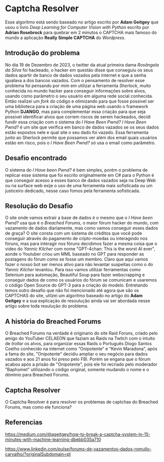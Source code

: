 # Captcha Resolver

Esse algoritmo está sendo baseado no artigo escrito por **Adam Geitgey** que usou o livro *Deep Learning for Computer Vision with Python* escrito por **Adrian Rosebrock** para quebrar em 2 minutos o CAPTCHA mais famoso do mundo a aplicação **Really Simple CAPTCHA** do *Wordpress*.

## Introdução do problema

No dia 19 de Dezembro de 2023, o twitter da atual primeira dama *Rosângela da Silva* foi hackeado, o hacker em questão disse que conseguiu os seus dados apartir de banco de dados vazados pela internet e que a senha igualava a dos bancos vazados.
Com o pensamento de resolver esse problema foi pensando por mim em utilizar a ferramenta *Sherlock*, muito conhecida no mundo hacker para conseguir informações sobre alvos, usando como parâmetro o seu usuário em alguma rede social conhecida. Então realizei um *fork* do código e otimizando para que fosse possivel ser uma biblioteca para a criação de uma página web usando o framework Python **DJANGO**, mas para complementar essa criação para que seja possivel identificar alvos que correm riscos de serem hackeados, decidi fundir essa criação com o sistema do *I Have Been Pwnd?*
*I Have Been Pwnd?* é um site que verifica em banco de dados vazados se os seus dados estão expostos nele e qual site o seu dado foi vazado. Essa ferramenta junto ao Sherlock permite que possamos ver além dos email quais usuários estão em risco, pois o *I Have Been Pwnd?* só usa o email como parâmetro.


## Desafio encontrado

O sistema do *I Have been Pwnd?* é bem simples, porém o problema de replicar esse sistema que foi escrito originalmente em C# para o Python é que conseguir acesso a esses banco de dados vazados seja na Deep Web ou na surface web exije o uso de uma ferramenta mais sofisticada ou um justiceiro dedicado, nesse caso fomos pela ferramenta sofisticada.

## Resolução do Desafio

O site onde vamos extrair a base de dados é o mesmo que o *I Have been Pwnd?* usa que é o *Breached Forums*, o maior fórum hacker do mundo, com vazamento de dados diariamente, mas como vamos conseguir esses dados de graça?
O site consta com um sistema de créditos que você pode conseguir através do pagamento de cripto-moedas ou interagindo nos fóruns, mas para interagir nos fóruns decidimos fazer a mesma coisa que o video do *Yannic Kilcher* com nome "GPT-4chan: This is the worst AI ever", aonde o Youtuber criou um MML baseado no GPT para responder as postagens do fórum como se fosse um membro.
Claro que aqui vamos fazer o nosso bot ser menos ativo para não levantar suspeitas como o do *Yannic Kilcher* levantou.
Para isso vamos utilizar ferramentas como Selenium para automação, Beautiful Soup para fazer webscrapping e conseguir dados de como os usuários do fórum se comunicam e usaremos o código Open Source do GPT-3 para a criação do modelo.
Entretando temos outro desafio que não foi mencionado até agora que são os CAPTCHAS do site, utilzei um algoritmo baseado no artigo do **Adam Geitgey** e a sua explicação de resoulução ainda vai ser abordada nesse artigo sobre toda resulução do problema.

## A história do Breached Forums

O Breached Forums na verdade é originario do site Raid Foruns, criado pelo amigo do YouTuber CELAEON que faziam as Raids na Twitch com o intuito de *trollar* os alvos, para organizar essas Raids o Português Diogo Santos Coelho conhecido na internet como “Onipotente” e “Kevin Maradona”, após a fama do site, "Onipotente" decidiu ampliar o seu negócio para dados vazados e aos 21 anos foi preso pelo FBI.
Porém se engana que o fórum acabou após a prisão de "Onipotente", pois ele foi recriado pelo moderador "Baphomet" utilizando o código original, somente mudando o nome e o dóminio para Breached Forums.

## Captcha Resolver

O Captcha Resolver é para resolver os problemas de captchas do Breached Forums, mas como ele funciona?

## Referencias

https://medium.com/@ageitgey/how-to-break-a-captcha-system-in-15-minutes-with-machine-learning-dbebb035a710

https://www.linkedin.com/pulse/forums-de-vazamentos-dados-romullo-carvalho/?originalSubdomain=pt

